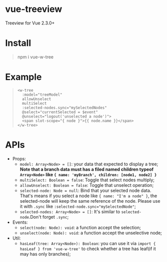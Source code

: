# vue-treeview
Treeview for Vue 2.3.0+
# Install
> npm i vue-w-tree
# Example
> ```
> <w-tree
>   :model="treeModel"
>   allowUnselect
>   multiSelect
>   :selected-nodes.sync="mySelectedNodes"
>   @select="currentSelected = $event"
>   @unselect="logout('unselected a node')">
>   <span slot-scope="{ node }">{{ node.name }}</span>
> </w-tree>
> ```
# APIs
+ Props:
   * `model: Array<Node> = []`: your data that expected to display a tree; **Note that a branch data must has a filed named children typeof `Array<Node>` like `{ name: 'myBranch', children: [node1, node2] }`**
   * `multiSelect: Boolean = false`: Toggle that select nodes multiply;
   * `allowUnselect: Boolean = false`: Toggle that unselect operation;
   * `selected-node: Node = null`: Bind that your selected node data. That's means if you select a node like `{ name: "I'm a node" }`, the    selected-node will keep the same reference of the node. Please use it with `.sync` like `:selected-node.sync="mySelectedNode"`;
   * `selected-nodes: Array<Node> = []`: It's similar to `selected-node`.Don't forget `.sync`;
+ Events:
   * `select(node: Node): void`: a function accept the selection;
   * `unselect(node: Node): void`: a function accept the unselective node;
+ Util:
   * `hasLeaf(tree: Array<Node>): Boolean`: you can use it via `import { hasLeaf } from 'vue-w-tree'` to check whether a tree has leaf(if    it may has only branches);
